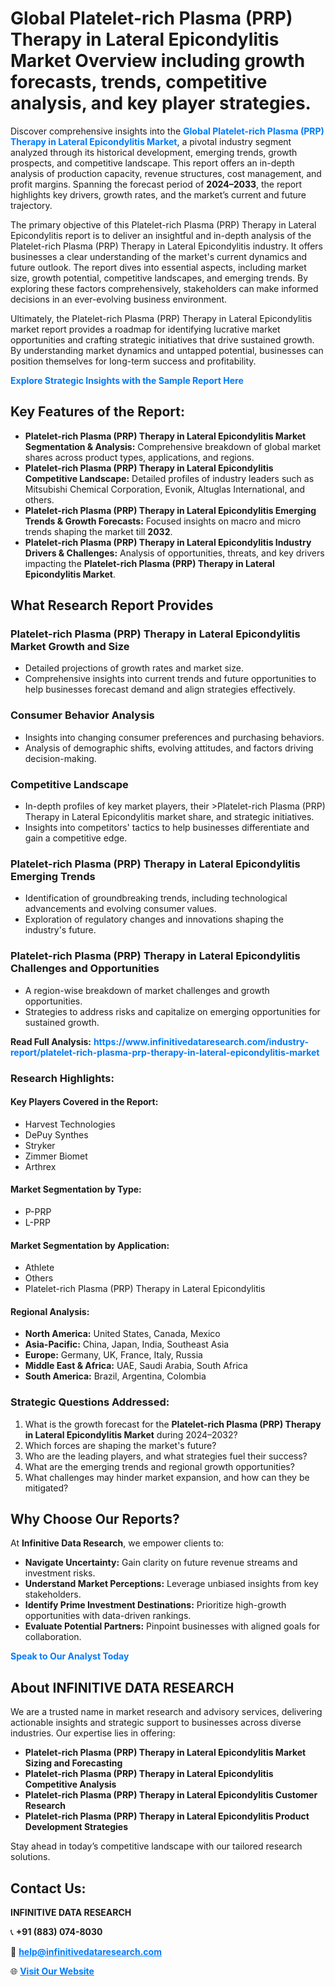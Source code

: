 <h1>Global Platelet-rich Plasma (PRP) Therapy in Lateral Epicondylitis Market Overview including growth forecasts, trends, competitive analysis, and key player strategies.</h1>
<p>
Discover comprehensive insights into the 
<a href="https://www.infinitivedataresearch.com/industry-report/platelet-rich-plasma-prp-therapy-in-lateral-epicondylitis-market" rel="dofollow" style="color: #007BFF; text-decoration: none;"><strong>Global Platelet-rich Plasma (PRP) Therapy in Lateral Epicondylitis Market</strong></a>, a pivotal industry segment analyzed through its historical development, emerging trends, growth prospects, and competitive landscape. This report offers an in-depth analysis of production capacity, revenue structures, cost management, and profit margins. Spanning the forecast period of <strong>2024–2033</strong>, the report highlights key drivers, growth rates, and the market’s current and future trajectory.
</p>
<p>
The primary objective of this Platelet-rich Plasma (PRP) Therapy in Lateral Epicondylitis report is to deliver an insightful and in-depth analysis of the Platelet-rich Plasma (PRP) Therapy in Lateral Epicondylitis industry. It offers businesses a clear understanding of the market's current dynamics and future outlook. The report dives into essential aspects, including market size, growth potential, competitive landscapes, and emerging trends. By exploring these factors comprehensively, stakeholders can make informed decisions in an ever-evolving business environment.
</p>
<p>
Ultimately, the Platelet-rich Plasma (PRP) Therapy in Lateral Epicondylitis market report provides a roadmap for identifying lucrative market opportunities and crafting strategic initiatives that drive sustained growth. By understanding market dynamics and untapped potential, businesses can position themselves for long-term success and profitability.
</p>
<p>
<a href="https://www.infinitivedataresearch.com/request-sample/reportId=101954" style="color: #007BFF; text-decoration: none;"><strong>Explore Strategic Insights with the Sample Report Here</strong></a>
</p>

<h2>Key Features of the Report:</h2>
<ul>
<li><strong>Platelet-rich Plasma (PRP) Therapy in Lateral Epicondylitis Market Segmentation & Analysis:</strong> Comprehensive breakdown of global market shares across product types, applications, and regions.</li>
<li><strong>Platelet-rich Plasma (PRP) Therapy in Lateral Epicondylitis Competitive Landscape:</strong> Detailed profiles of industry leaders such as Mitsubishi Chemical Corporation, Evonik, Altuglas International, and others.</li>
<li><strong>Platelet-rich Plasma (PRP) Therapy in Lateral Epicondylitis Emerging Trends & Growth Forecasts:</strong> Focused insights on macro and micro trends shaping the market till <strong>2032</strong>.</li>
<li><strong>Platelet-rich Plasma (PRP) Therapy in Lateral Epicondylitis Industry Drivers & Challenges:</strong> Analysis of opportunities, threats, and key drivers impacting the <strong>Platelet-rich Plasma (PRP) Therapy in Lateral Epicondylitis Market</strong>.</li>
</ul>

<h2>What Research Report Provides</h2>
<h3>Platelet-rich Plasma (PRP) Therapy in Lateral Epicondylitis Market Growth and Size</h3>
<ul>
<li>Detailed projections of growth rates and market size.</li>
<li>Comprehensive insights into current trends and future opportunities to help businesses forecast demand and align strategies effectively.</li>
</ul>

<h3>Consumer Behavior Analysis</h3>
<ul>
<li>Insights into changing consumer preferences and purchasing behaviors.</li>
<li>Analysis of demographic shifts, evolving attitudes, and factors driving decision-making.</li>
</ul>

<h3>Competitive Landscape</h3>
<ul>
<li>In-depth profiles of key market players, their >Platelet-rich Plasma (PRP) Therapy in Lateral Epicondylitis market share, and strategic initiatives.</li>
<li>Insights into competitors' tactics to help businesses differentiate and gain a competitive edge.</li>
</ul>

<h3>Platelet-rich Plasma (PRP) Therapy in Lateral Epicondylitis Emerging Trends</h3>
<ul>
<li>Identification of groundbreaking trends, including technological advancements and evolving consumer values.</li>
<li>Exploration of regulatory changes and innovations shaping the industry's future.</li>
</ul>

<h3>Platelet-rich Plasma (PRP) Therapy in Lateral Epicondylitis Challenges and Opportunities</h3>
<ul>
<li>A region-wise breakdown of market challenges and growth opportunities.</li>
<li>Strategies to address risks and capitalize on emerging opportunities for sustained growth.</li>
</ul>
<p><strong>Read Full Analysis:</strong> <a href="https://www.infinitivedataresearch.com/industry-report/platelet-rich-plasma-prp-therapy-in-lateral-epicondylitis-market" rel="dofollow" style="color: #007BFF; text-decoration: none;"><strong>https://www.infinitivedataresearch.com/industry-report/platelet-rich-plasma-prp-therapy-in-lateral-epicondylitis-market</strong></a></p>
<h3>Research Highlights:</h3>
<h4>Key Players Covered in the Report:</h4>
<ul><li>Harvest Technologies</li><li>DePuy Synthes</li><li>Stryker</li><li>Zimmer Biomet</li><li>Arthrex</li></ul>
<h4>Market Segmentation by Type:</h4>
<ul><li>P-PRP</li><li>L-PRP</li></ul>
<h4>Market Segmentation by Application:</h4>
<ul><li>Athlete</li><li>Others</li><li>Platelet-rich Plasma (PRP) Therapy in Lateral Epicondylitis</li></ul>

<h4>Regional Analysis:</h4>
<ul>
<li><strong>North America:</strong> United States, Canada, Mexico</li>
<li><strong>Asia-Pacific:</strong> China, Japan, India, Southeast Asia</li>
<li><strong>Europe:</strong> Germany, UK, France, Italy, Russia</li>
<li><strong>Middle East & Africa:</strong> UAE, Saudi Arabia, South Africa</li>
<li><strong>South America:</strong> Brazil, Argentina, Colombia</li>
</ul>

<h3>Strategic Questions Addressed:</h3>
<ol>
<li>What is the growth forecast for the <strong>Platelet-rich Plasma (PRP) Therapy in Lateral Epicondylitis Market</strong> during 2024–2032?</li>
<li>Which forces are shaping the market's future?</li>
<li>Who are the leading players, and what strategies fuel their success?</li>
<li>What are the emerging trends and regional growth opportunities?</li>
<li>What challenges may hinder market expansion, and how can they be mitigated?</li>
</ol>

<h2>Why Choose Our Reports?</h2>
<p>At <strong>Infinitive Data Research</strong>, we empower clients to:</p>
<ul>
<li><strong>Navigate Uncertainty:</strong> Gain clarity on future revenue streams and investment risks.</li>
<li><strong>Understand Market Perceptions:</strong> Leverage unbiased insights from key stakeholders.</li>
<li><strong>Identify Prime Investment Destinations:</strong> Prioritize high-growth opportunities with data-driven rankings.</li>
<li><strong>Evaluate Potential Partners:</strong> Pinpoint businesses with aligned goals for collaboration.</li>
</ul>
<p><a href="https://www.infinitivedataresearch.com/industry-report/platelet-rich-plasma-prp-therapy-in-lateral-epicondylitis-market" rel="dofollow" style="color: #007BFF; text-decoration: none;"><strong>Speak to Our Analyst Today</strong></a></p>

<h2>About INFINITIVE DATA RESEARCH</h2>
<p>We are a trusted name in market research and advisory services, delivering actionable insights and strategic support to businesses across diverse industries. Our expertise lies in offering:</p>
<ul>
<li><strong>Platelet-rich Plasma (PRP) Therapy in Lateral Epicondylitis Market Sizing and Forecasting</strong></li>
<li><strong>Platelet-rich Plasma (PRP) Therapy in Lateral Epicondylitis Competitive Analysis</strong></li>
<li><strong>Platelet-rich Plasma (PRP) Therapy in Lateral Epicondylitis Customer Research</strong></li>
<li><strong>Platelet-rich Plasma (PRP) Therapy in Lateral Epicondylitis Product Development Strategies</strong></li>
</ul>
<p>Stay ahead in today’s competitive landscape with our tailored research solutions.</p>

<h2>Contact Us:</h2>
<p><strong>INFINITIVE DATA RESEARCH</strong></p>
<p>📞 <strong>+91 (883) 074-8030</strong></p>
<p>📧 <strong><a href="mailto:help@infinitivedataresearch.com" style="color: #007BFF;">help@infinitivedataresearch.com</a></strong></p>
<p>🌐 <strong><a href="https://www.infinitivedataresearch.com" rel="dofollow" style="color: #007BFF;">Visit Our Website</a></strong></p>